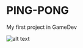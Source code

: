 




# PING-PONG
My first project in GameDev

![alt text](https://user-images.githubusercontent.com/106106750/178020699-329b4345-05a9-4390-a51a-1cf2da52ce16.gif?raw=true)

